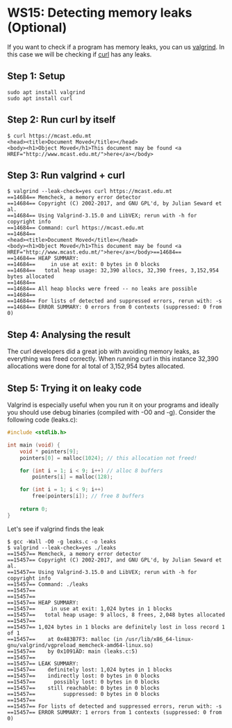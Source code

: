 # WS15: Detecting memory leaks (Optional)

If you want to check if a program has memory leaks, you can us [valgrind](https://valgrind.org/). In this case we will be checking if [curl](https://curl.se/) has any leaks.

## Step 1: Setup
```
sudo apt install valgrind
sudo apt install curl
```

## Step 2: Run curl by itself
```
$ curl https://mcast.edu.mt
<head><title>Document Moved</title></head>
<body><h1>Object Moved</h1>This document may be found <a HREF="http://www.mcast.edu.mt/">here</a></body>
```

## Step 3: Run valgrind + curl
```
$ valgrind --leak-check=yes curl https://mcast.edu.mt
==14684== Memcheck, a memory error detector
==14684== Copyright (C) 2002-2017, and GNU GPL'd, by Julian Seward et al.
==14684== Using Valgrind-3.15.0 and LibVEX; rerun with -h for copyright info
==14684== Command: curl https://mcast.edu.mt
==14684== 
<head><title>Document Moved</title></head>
<body><h1>Object Moved</h1>This document may be found <a HREF="http://www.mcast.edu.mt/">here</a></body>==14684== 
==14684== HEAP SUMMARY:
==14684==     in use at exit: 0 bytes in 0 blocks
==14684==   total heap usage: 32,390 allocs, 32,390 frees, 3,152,954 bytes allocated
==14684== 
==14684== All heap blocks were freed -- no leaks are possible
==14684== 
==14684== For lists of detected and suppressed errors, rerun with: -s
==14684== ERROR SUMMARY: 0 errors from 0 contexts (suppressed: 0 from 0)
```

## Step 4: Analysing the result
The curl developers did a great job with avoiding memory leaks, as everything was freed correctly. 
When running curl in this instance 32,390 allocations were done for al total of 3,152,954 bytes allocated.

## Step 5: Trying it on leaky code
Valgrind is especially useful when you run it on your programs and ideally you should use debug binaries (compiled with -O0 and -g). Consider the following code (leaks.c):
```c
#include <stdlib.h>

int main (void) {
    void * pointers[9];
    pointers[0] = malloc(1024); // this allocation not freed!

    for (int i = 1; i < 9; i++) // alloc 8 buffers
        pointers[i] = malloc(128);

    for (int i = 1; i < 9; i++) 
        free(pointers[i]); // free 8 buffers
    
    return 0;
}
```
Let's see if valgrind finds the leak

```
$ gcc -Wall -O0 -g leaks.c -o leaks
$ valgrind --leak-check=yes ./leaks
==15457== Memcheck, a memory error detector
==15457== Copyright (C) 2002-2017, and GNU GPL'd, by Julian Seward et al.
==15457== Using Valgrind-3.15.0 and LibVEX; rerun with -h for copyright info
==15457== Command: ./leaks
==15457== 
==15457== 
==15457== HEAP SUMMARY:
==15457==     in use at exit: 1,024 bytes in 1 blocks
==15457==   total heap usage: 9 allocs, 8 frees, 2,048 bytes allocated
==15457== 
==15457== 1,024 bytes in 1 blocks are definitely lost in loss record 1 of 1
==15457==    at 0x483B7F3: malloc (in /usr/lib/x86_64-linux-gnu/valgrind/vgpreload_memcheck-amd64-linux.so)
==15457==    by 0x1091AD: main (leaks.c:5)
==15457== 
==15457== LEAK SUMMARY:
==15457==    definitely lost: 1,024 bytes in 1 blocks
==15457==    indirectly lost: 0 bytes in 0 blocks
==15457==      possibly lost: 0 bytes in 0 blocks
==15457==    still reachable: 0 bytes in 0 blocks
==15457==         suppressed: 0 bytes in 0 blocks
==15457== 
==15457== For lists of detected and suppressed errors, rerun with: -s
==15457== ERROR SUMMARY: 1 errors from 1 contexts (suppressed: 0 from 0)
```

